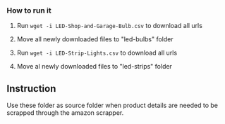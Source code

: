 ### How to run it
1. Run `wget -i LED-Shop-and-Garage-Bulb.csv` to download all urls
2. Move all newly downloaded files to "led-bulbs" folder

3. Run `wget -i LED-Strip-Lights.csv` to download all urls
4. Move al newly downloaded files to "led-strips" folder

## Instruction
Use these folder as source folder when product details are needed to be scrapped through the amazon scrapper.
